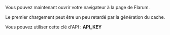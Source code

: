 Vous pouvez maintenant ouvrir votre navigateur à la page de Flarum.

Le premier chargement peut être un peu retardé par la génération du cache.

Vous pouvez utiliser cette clé d'API : __API_KEY__
